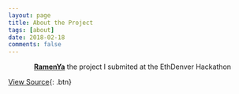 ```yaml
---
layout: page
title: About the Project
tags: [about]
date: 2018-02-18
comments: false
---
```

    
<center><a href="https://github.com/awasunyin/ramen-for-ethdenver"><b>RamenYa</b></a> the project I submited at the EthDenver Hackathon</center>
      
[View Source](https://github.com/awasunyin/ramen-for-ethdenver){: .btn}
